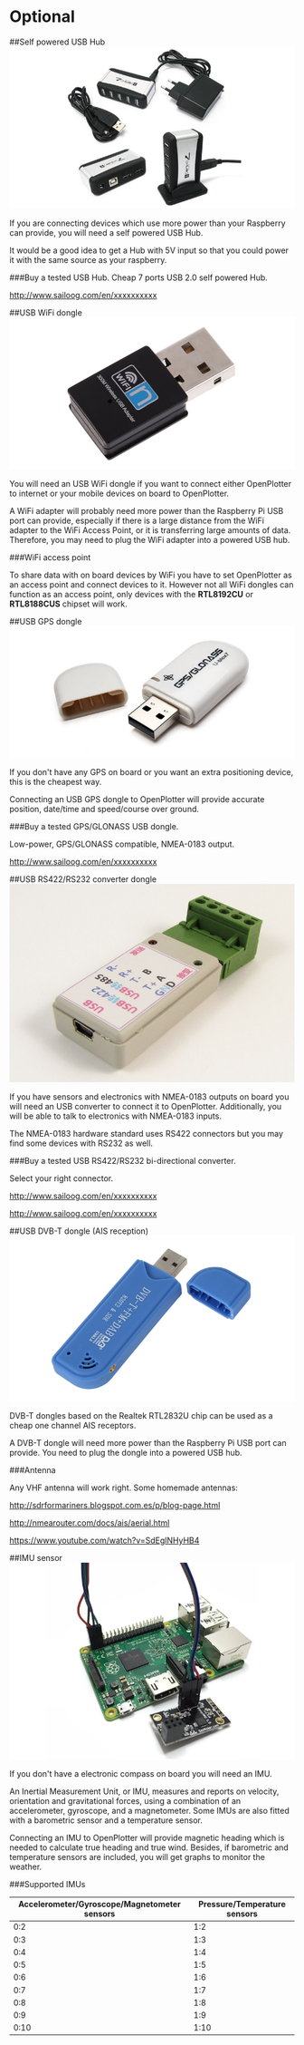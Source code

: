 # Optional
##Self powered USB Hub
![](hub.png)

If you are connecting devices which use more power than your Raspberry can provide, you will need a self powered USB Hub.

It would be a good idea to get a Hub with 5V input so that you could power it with the same source as your raspberry.

###Buy a tested USB Hub.
Cheap 7 ports USB 2.0 self powered Hub.

http://www.sailoog.com/en/xxxxxxxxxx

##USB WiFi dongle
![](wifi.png)

You will need an USB WiFi dongle if you want to connect either OpenPlotter to internet or your mobile devices on board to OpenPlotter.

A WiFi adapter will probably need more power than the Raspberry Pi USB port can provide, especially if there is a large distance from the WiFi adapter to the WiFi Access Point, or it is transferring large amounts of data. Therefore, you may need to plug the WiFi adapter into a powered USB hub.

###WiFi access point

To share data with on board devices by WiFi you have to set OpenPlotter as an access point and connect devices to it. However not all WiFi dongles can function as an access point, only devices with the **RTL8192CU** or **RTL8188CUS** chipset will work.

##USB GPS dongle
![](gps.png)

If you don't have any GPS on board or you want an extra positioning device, this is the cheapest way.

Connecting an USB GPS dongle to OpenPlotter will provide accurate position, date/time and speed/course over ground.

###Buy a tested GPS/GLONASS USB dongle.

Low-power, GPS/GLONASS compatible, NMEA-0183 output.

http://www.sailoog.com/en/xxxxxxxxxx

##USB RS422/RS232 converter dongle
![](rs422.png)

If you have sensors and electronics with NMEA-0183 outputs on board you will need an USB converter to connect it to OpenPlotter. Additionally, you will be able to talk to electronics with NMEA-0183 inputs.

The NMEA-0183 hardware standard uses RS422 connectors but you may find some devices with RS232 as well. 

###Buy a tested USB RS422/RS232 bi-directional converter.

Select your right connector.

http://www.sailoog.com/en/xxxxxxxxxx

http://www.sailoog.com/en/xxxxxxxxxx

##USB DVB-T dongle (AIS reception)
![](sdr.png)

DVB-T dongles based on the Realtek RTL2832U chip can be used as a cheap one channel AIS receptors.

A DVB-T dongle will need more power than the Raspberry Pi USB port can provide. You need to plug the dongle into a powered USB hub.

###Antenna

Any VHF antenna will work right. Some homemade antennas:

http://sdrformariners.blogspot.com.es/p/blog-page.html

http://nmearouter.com/docs/ais/aerial.html

https://www.youtube.com/watch?v=SdEglNHyHB4

##IMU sensor
![](imu.png)

If you don't have a electronic compass on board you will need an IMU.

An Inertial Measurement Unit, or IMU, measures and reports on velocity, orientation and gravitational forces, using a combination of an accelerometer, gyroscope, and a magnetometer. Some IMUs are also fitted with a barometric sensor and a temperature sensor.

Connecting an IMU to OpenPlotter will provide magnetic heading which is needed to calculate true heading and true wind. Besides, if barometric and temperature sensors are included, you will get graphs to monitor the weather.

###Supported IMUs

| Accelerometer/Gyroscope/Magnetometer sensors | Pressure/Temperature sensors |
| -- | -- |
| 0:2 | 1:2 |
| 0:3 | 1:3 |
| 0:4 | 1:4 |
| 0:5 | 1:5 |
| 0:6 | 1:6 |
| 0:7 | 1:7 |
| 0:8 | 1:8 |
| 0:9 | 1:9 |
| 0:10 | 1:10 |
